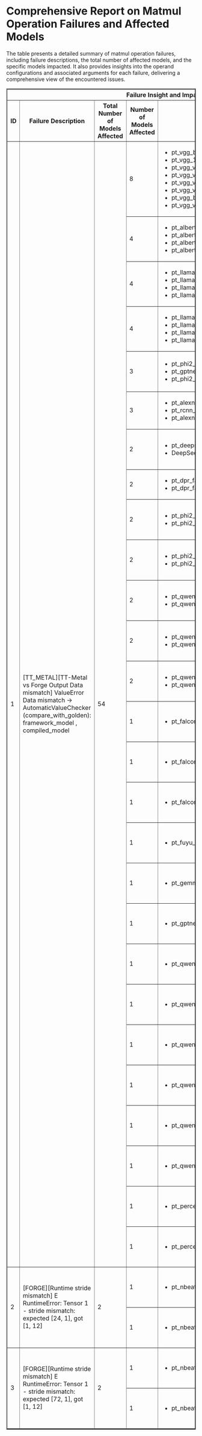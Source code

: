 <h1>Comprehensive Report on Matmul Operation Failures and Affected Models</h1>
<p>The table presents a detailed summary of matmul operation failures, including failure descriptions, the total number of affected models, and the specific models impacted. It also provides insights into the operand configurations and associated arguments for each failure, delivering a comprehensive view of the encountered issues.</p>
<table border="2">
	<thead>
		<tr style="text-align: center;">
			<th colspan="5">Failure Insight and Impacted Models</th>
			<th colspan="2">Matmul Operation Details</th>
		</tr>
		<tr style="text-align: center;">
			<th>ID</th>
			<th>Failure Description</th>
			<th>Total Number of Models Affected</th>
			<th>Number of Models Affected</th>
			<th>Affected Models</th>
			<th>Operands</th>
			<th>Arguments</th>
		</tr>
	</thead>
	<tbody>
		<tr>
			<td rowspan="27">1</td>
			<td rowspan="27">[TT_METAL][TT-Metal vs Forge Output Data mismatch] ValueError Data mismatch -> AutomaticValueChecker (compare_with_golden): framework_model , compiled_model</td>
			<td rowspan="27">54</td>
			<td>8</td>
			<td><ul><li>pt_vgg_bn_vgg19b_obj_det_osmr</li><li>pt_vgg_19_obj_det_hf</li><li>pt_vgg_vgg16_obj_det_osmr</li><li>pt_vgg_vgg11_obj_det_osmr</li><li>pt_vgg_vgg19_obj_det_osmr</li><li>pt_vgg_vgg19_bn_obj_det_torchhub</li><li>pt_vgg_bn_vgg19_obj_det_osmr</li><li>pt_vgg_vgg13_obj_det_osmr</li></ul></td>
			<td>Operand(type=Activation, shape=(1, 25088), dtype=float32)<br><div align='center'>X</div>Operand(type=Activation, shape=(25088, 4096), dtype=float32)</td>
			<td></td>
		</tr>
		<tr>
			<td>4</td>
			<td><ul><li>pt_albert_xxlarge_v1_mlm_hf</li><li>pt_albert_xxlarge_v2_mlm_hf</li><li>pt_albert_xxlarge_v1_token_cls_hf</li><li>pt_albert_xxlarge_v2_token_cls_hf</li></ul></td>
			<td>Operand(type=Activation, shape=(1, 128, 16384), dtype=float32)<br><div align='center'>X</div>Operand(type=Activation, shape=(16384, 4096), dtype=float32)</td>
			<td></td>
		</tr>
		<tr>
			<td>4</td>
			<td><ul><li>pt_llama3_meta_llama_meta_llama_3_8b_seq_cls_hf</li><li>pt_llama3_meta_llama_meta_llama_3_8b_instruct_seq_cls_hf</li><li>pt_llama3_meta_llama_llama_3_1_8b_instruct_seq_cls_hf</li><li>pt_llama3_meta_llama_llama_3_1_8b_seq_cls_hf</li></ul></td>
			<td>Operand(type=Activation, shape=(1, 4, 14336), dtype=float32)<br><div align='center'>X</div>Operand(type=Activation, shape=(14336, 4096), dtype=float32)</td>
			<td></td>
		</tr>
		<tr>
			<td>4</td>
			<td><ul><li>pt_llama3_meta_llama_meta_llama_3_8b_clm_hf</li><li>pt_llama3_meta_llama_meta_llama_3_8b_instruct_clm_hf</li><li>pt_llama3_meta_llama_llama_3_1_8b_clm_hf</li><li>pt_llama3_meta_llama_llama_3_1_8b_instruct_clm_hf</li></ul></td>
			<td>Operand(type=Activation, shape=(1, 256, 14336), dtype=float32)<br><div align='center'>X</div>Operand(type=Activation, shape=(14336, 4096), dtype=float32)</td>
			<td></td>
		</tr>
		<tr>
			<td>3</td>
			<td><ul><li>pt_phi2_microsoft_phi_2_clm_hf</li><li>pt_gptneo_eleutherai_gpt_neo_2_7b_clm_hf</li><li>pt_phi2_microsoft_phi_2_pytdml_clm_hf</li></ul></td>
			<td>Operand(type=Activation, shape=(1, 256, 10240), dtype=float32)<br><div align='center'>X</div>Operand(type=Activation, shape=(10240, 2560), dtype=float32)</td>
			<td></td>
		</tr>
		<tr>
			<td>3</td>
			<td><ul><li>pt_alexnet_base_img_cls_osmr</li><li>pt_rcnn_base_obj_det_torchvision_rect_0</li><li>pt_alexnet_alexnet_img_cls_torchhub</li></ul></td>
			<td>Operand(type=Activation, shape=(1, 9216), dtype=float32)<br><div align='center'>X</div>Operand(type=Activation, shape=(9216, 4096), dtype=float32)</td>
			<td></td>
		</tr>
		<tr>
			<td>2</td>
			<td><ul><li>pt_deepseek_deepseek_math_7b_instruct_qa_hf</li><li>DeepSeekWrapper_decoder</li></ul></td>
			<td>Operand(type=Activation, shape=(1, 39, 11008), dtype=float32)<br><div align='center'>X</div>Operand(type=Activation, shape=(11008, 4096), dtype=float32)</td>
			<td></td>
		</tr>
		<tr>
			<td>2</td>
			<td><ul><li>pt_dpr_facebook_dpr_reader_single_nq_base_qa_hf_reader</li><li>pt_dpr_facebook_dpr_reader_multiset_base_qa_hf_reader</li></ul></td>
			<td>Operand(type=Activation, shape=(1, 768), dtype=float32)<br><div align='center'>X</div>Operand(type=Activation, shape=(768, 1), dtype=float32)</td>
			<td></td>
		</tr>
		<tr>
			<td>2</td>
			<td><ul><li>pt_phi2_microsoft_phi_2_pytdml_token_cls_hf</li><li>pt_phi2_microsoft_phi_2_token_cls_hf</li></ul></td>
			<td>Operand(type=Activation, shape=(1, 12, 10240), dtype=float32)<br><div align='center'>X</div>Operand(type=Activation, shape=(10240, 2560), dtype=float32)</td>
			<td></td>
		</tr>
		<tr>
			<td>2</td>
			<td><ul><li>pt_phi2_microsoft_phi_2_pytdml_seq_cls_hf</li><li>pt_phi2_microsoft_phi_2_seq_cls_hf</li></ul></td>
			<td>Operand(type=Activation, shape=(1, 11, 10240), dtype=float32)<br><div align='center'>X</div>Operand(type=Activation, shape=(10240, 2560), dtype=float32)</td>
			<td></td>
		</tr>
		<tr>
			<td>2</td>
			<td><ul><li>pt_qwen_coder_qwen_qwen2_5_coder_7b_clm_hf</li><li>pt_qwen_coder_qwen_qwen2_5_coder_7b_instruct_clm_hf</li></ul></td>
			<td>Operand(type=Activation, shape=(1, 35, 18944), dtype=float32)<br><div align='center'>X</div>Operand(type=Activation, shape=(18944, 3584), dtype=float32)</td>
			<td></td>
		</tr>
		<tr>
			<td>2</td>
			<td><ul><li>pt_qwen_coder_qwen_qwen2_5_coder_3b_clm_hf</li><li>pt_qwen_coder_qwen_qwen2_5_coder_3b_instruct_clm_hf</li></ul></td>
			<td>Operand(type=Activation, shape=(1, 35, 11008), dtype=float32)<br><div align='center'>X</div>Operand(type=Activation, shape=(11008, 2048), dtype=float32)</td>
			<td></td>
		</tr>
		<tr>
			<td>2</td>
			<td><ul><li>pt_qwen_coder_qwen_qwen2_5_coder_1_5b_instruct_clm_hf</li><li>pt_qwen_coder_qwen_qwen2_5_coder_1_5b_clm_hf</li></ul></td>
			<td>Operand(type=Activation, shape=(1, 35, 8960), dtype=float32)<br><div align='center'>X</div>Operand(type=Activation, shape=(8960, 1536), dtype=float32)</td>
			<td></td>
		</tr>
		<tr>
			<td>1</td>
			<td><ul><li>pt_falcon3_tiiuae_falcon3_7b_base_clm_hf</li></ul></td>
			<td>Operand(type=Activation, shape=(1, 10, 23040), dtype=float32)<br><div align='center'>X</div>Operand(type=Activation, shape=(23040, 3072), dtype=float32)</td>
			<td></td>
		</tr>
		<tr>
			<td>1</td>
			<td><ul><li>pt_falcon_tiiuae_falcon_7b_instruct_clm_hf</li></ul></td>
			<td>Operand(type=Activation, shape=(1, 6, 18176), dtype=float32)<br><div align='center'>X</div>Operand(type=Activation, shape=(18176, 4544), dtype=float32)</td>
			<td></td>
		</tr>
		<tr>
			<td>1</td>
			<td><ul><li>pt_falcon3_tiiuae_falcon3_3b_base_clm_hf</li></ul></td>
			<td>Operand(type=Activation, shape=(1, 10, 9216), dtype=float32)<br><div align='center'>X</div>Operand(type=Activation, shape=(9216, 3072), dtype=float32)</td>
			<td></td>
		</tr>
		<tr>
			<td>1</td>
			<td><ul><li>pt_fuyu_adept_fuyu_8b_qa_hf</li></ul></td>
			<td>Operand(type=Activation, shape=(1, 334, 16384), dtype=float32)<br><div align='center'>X</div>Operand(type=Activation, shape=(16384, 4096), dtype=float32)</td>
			<td></td>
		</tr>
		<tr>
			<td>1</td>
			<td><ul><li>pt_gemma_google_gemma_2b_text_gen_hf</li></ul></td>
			<td>Operand(type=Activation, shape=(1, 7, 16384), dtype=float32)<br><div align='center'>X</div>Operand(type=Activation, shape=(16384, 2048), dtype=float32)</td>
			<td></td>
		</tr>
		<tr>
			<td>1</td>
			<td><ul><li>pt_gptneo_eleutherai_gpt_neo_2_7b_seq_cls_hf</li></ul></td>
			<td>Operand(type=Activation, shape=(1, 32, 10240), dtype=float32)<br><div align='center'>X</div>Operand(type=Activation, shape=(10240, 2560), dtype=float32)</td>
			<td></td>
		</tr>
		<tr>
			<td>1</td>
			<td><ul><li>pt_qwen_v2_qwen_qwen2_5_7b_clm_hf</li></ul></td>
			<td>Operand(type=Activation, shape=(1, 29, 18944), dtype=float32)<br><div align='center'>X</div>Operand(type=Activation, shape=(18944, 3584), dtype=float32)</td>
			<td></td>
		</tr>
		<tr>
			<td>1</td>
			<td><ul><li>pt_qwen_v2_qwen_qwen2_5_3b_instruct_clm_hf</li></ul></td>
			<td>Operand(type=Activation, shape=(1, 39, 11008), dtype=float32)<br><div align='center'>X</div>Operand(type=Activation, shape=(11008, 2048), dtype=float32)</td>
			<td></td>
		</tr>
		<tr>
			<td>1</td>
			<td><ul><li>pt_qwen_v2_qwen_qwen2_5_1_5b_clm_hf</li></ul></td>
			<td>Operand(type=Activation, shape=(1, 29, 8960), dtype=float32)<br><div align='center'>X</div>Operand(type=Activation, shape=(8960, 1536), dtype=float32)</td>
			<td></td>
		</tr>
		<tr>
			<td>1</td>
			<td><ul><li>pt_qwen_v2_qwen_qwen2_5_1_5b_instruct_clm_hf</li></ul></td>
			<td>Operand(type=Activation, shape=(1, 39, 8960), dtype=float32)<br><div align='center'>X</div>Operand(type=Activation, shape=(8960, 1536), dtype=float32)</td>
			<td></td>
		</tr>
		<tr>
			<td>1</td>
			<td><ul><li>pt_qwen_v2_qwen_qwen2_5_7b_instruct_clm_hf</li></ul></td>
			<td>Operand(type=Activation, shape=(1, 39, 18944), dtype=float32)<br><div align='center'>X</div>Operand(type=Activation, shape=(18944, 3584), dtype=float32)</td>
			<td></td>
		</tr>
		<tr>
			<td>1</td>
			<td><ul><li>pt_qwen_v2_qwen_qwen2_5_3b_clm_hf</li></ul></td>
			<td>Operand(type=Activation, shape=(1, 29, 11008), dtype=float32)<br><div align='center'>X</div>Operand(type=Activation, shape=(11008, 2048), dtype=float32)</td>
			<td></td>
		</tr>
		<tr>
			<td>1</td>
			<td><ul><li>pt_perceiverio_deepmind_vision_perceiver_learned_img_cls_hf</li></ul></td>
			<td>Operand(type=Activation, shape=(1, 512, 50176), dtype=float32)<br><div align='center'>X</div>Operand(type=Activation, shape=(1, 50176, 512), dtype=float32)</td>
			<td></td>
		</tr>
		<tr>
			<td>1</td>
			<td><ul><li>pt_perceiverio_deepmind_vision_perceiver_fourier_img_cls_hf</li></ul></td>
			<td>Operand(type=Activation, shape=(1, 512, 50176), dtype=float32)<br><div align='center'>X</div>Operand(type=Activation, shape=(1, 50176, 261), dtype=float32)</td>
			<td></td>
		</tr>
		<tr>
			<td rowspan="2">2</td>
			<td rowspan="2">[FORGE][Runtime stride mismatch] E       RuntimeError: Tensor 1 - stride mismatch: expected [24, 1], got [1, 12]</td>
			<td rowspan="2">2</td>
			<td>1</td>
			<td><ul><li>pt_nbeats_seasionality_basis_clm_hf</li></ul></td>
			<td>Operand(type=Activation, shape=(1024, 12), dtype=float32)<br><div align='center'>X</div>Operand(type=Constant, name=model.blocks.0.basis_function.forecast_sin_template, dtype=float32)</td>
			<td></td>
		</tr>
		<tr>
			<td>1</td>
			<td><ul><li>pt_nbeats_seasionality_basis_clm_hf</li></ul></td>
			<td>Operand(type=Activation, shape=(1024, 12), dtype=float32)<br><div align='center'>X</div>Operand(type=Constant, name=model.blocks.0.basis_function.forecast_cos_template, dtype=float32)</td>
			<td></td>
		</tr>
		<tr>
			<td rowspan="2">3</td>
			<td rowspan="2">[FORGE][Runtime stride mismatch] E       RuntimeError: Tensor 1 - stride mismatch: expected [72, 1], got [1, 12]</td>
			<td rowspan="2">2</td>
			<td>1</td>
			<td><ul><li>pt_nbeats_seasionality_basis_clm_hf</li></ul></td>
			<td>Operand(type=Activation, shape=(1024, 12), dtype=float32)<br><div align='center'>X</div>Operand(type=Constant, name=model.blocks.0.basis_function.backcast_sin_template, dtype=float32)</td>
			<td></td>
		</tr>
		<tr>
			<td>1</td>
			<td><ul><li>pt_nbeats_seasionality_basis_clm_hf</li></ul></td>
			<td>Operand(type=Activation, shape=(1024, 12), dtype=float32)<br><div align='center'>X</div>Operand(type=Constant, name=model.blocks.0.basis_function.backcast_cos_template, dtype=float32)</td>
			<td></td>
		</tr>
	</tbody>
</table>
